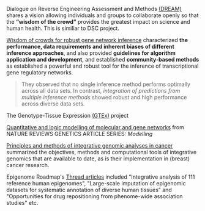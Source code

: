 Dialogue on Reverse Engineering Assessment and Methods [(DREAM)](http://dreamchallenges.org/) shares a vision allowing individuals and groups to collaborate openly so that the 
**“wisdom of the crowd”** provides the greatest impact on science and human health. This is similiar to DSC project.

[Wisdom of crowds for robust gene network inference](http://www.nature.com/nmeth/journal/v9/n8/full/nmeth.2016.html) characterized **the performance, data requirements and inherent biases of different inference approaches**, 
and also provided **guidelines for algorithm application and development**, and established **community-based methods** as established a powerful and robust tool for the inference of transcriptional gene regulatory networks.
>They observed that no single inference method performs optimally across all data sets. In contrast, *integration of predictions from multiple inference methods* showed robust and high performance across diverse data sets.

The Genotype-Tissue Expression [(GTEx)](http://www.nature.com/ng/journal/v45/n6/full/ng.2653.html) project

[Quantitative and logic modelling of molecular and gene networks](http://www.nature.com/nrg/journal/v16/n3/full/nrg3885.html) from NATURE REVIEWS GENETICS ARTICLE SERIES: *Modelling*

[Principles and methods of integrative genomic analyses in cancer](http://www.nature.com/nrc/journal/v14/n5/full/nrc3721.html) summarized the objectives, methods and computational tools of integrative genomics that are available to date, as is their implementation in (breast) cancer research.

Epigenome Roadmap's [Thread articles](http://www.nature.com/collections/vbqgtr/) included "Integrative analysis of 111 reference human epigenomes", "Large-scale imputation of epigenomic datasets for systematic annotation of diverse human tissues" and "Opportunities for drug repositioning from phenome-wide association studies" etc.
